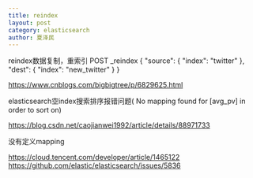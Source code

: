 ```yaml
---
title: reindex
layout: post
category: elasticsearch
author: 夏泽民
---
```

reindex数据复制，重索引
POST _reindex
{
  "source": {
    "index": "twitter"
  },
  "dest": {
    "index": "new_twitter"
  }
}
<!-- more -->
https://www.cnblogs.com/bigbigtree/p/6829625.html

elasticsearch空index搜索排序报错问题( No mapping found for [avg_pv] in order to sort on)

https://blog.csdn.net/caojianwei1992/article/details/88971733

没有定义mapping

https://cloud.tencent.com/developer/article/1465122
https://github.com/elastic/elasticsearch/issues/5836
